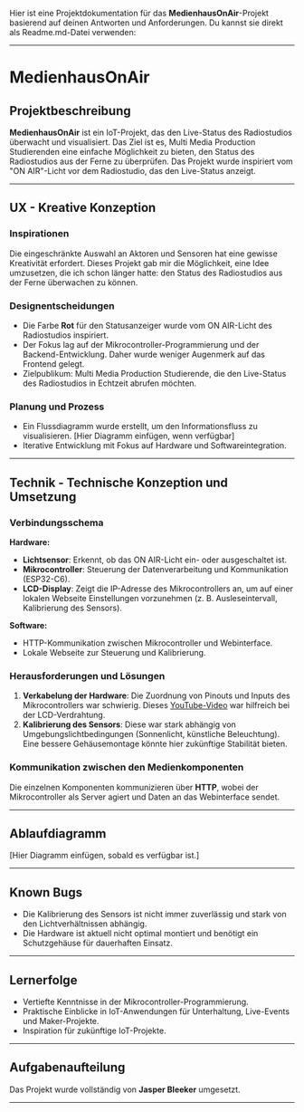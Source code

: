 Hier ist eine Projektdokumentation für das **MedienhausOnAir**-Projekt basierend auf deinen Antworten und Anforderungen. Du kannst sie direkt als Readme.md-Datei verwenden:

---

# MedienhausOnAir

## Projektbeschreibung
**MedienhausOnAir** ist ein IoT-Projekt, das den Live-Status des Radiostudios überwacht und visualisiert. Das Ziel ist es, Multi Media Production Studierenden eine einfache Möglichkeit zu bieten, den Status des Radiostudios aus der Ferne zu überprüfen. Das Projekt wurde inspiriert vom "ON AIR"-Licht vor dem Radiostudio, das den Live-Status anzeigt.

---

## UX - Kreative Konzeption

### Inspirationen
Die eingeschränkte Auswahl an Aktoren und Sensoren hat eine gewisse Kreativität erfordert. Dieses Projekt gab mir die Möglichkeit, eine Idee umzusetzen, die ich schon länger hatte: den Status des Radiostudios aus der Ferne überwachen zu können.

### Designentscheidungen
- Die Farbe **Rot** für den Statusanzeiger wurde vom ON AIR-Licht des Radiostudios inspiriert.
- Der Fokus lag auf der Mikrocontroller-Programmierung und der Backend-Entwicklung. Daher wurde weniger Augenmerk auf das Frontend gelegt.
- Zielpublikum: Multi Media Production Studierende, die den Live-Status des Radiostudios in Echtzeit abrufen möchten.

### Planung und Prozess
- Ein Flussdiagramm wurde erstellt, um den Informationsfluss zu visualisieren. [Hier Diagramm einfügen, wenn verfügbar]
- Iterative Entwicklung mit Fokus auf Hardware und Softwareintegration.

---

## Technik - Technische Konzeption und Umsetzung

### Verbindungsschema
**Hardware:**
- **Lichtsensor**: Erkennt, ob das ON AIR-Licht ein- oder ausgeschaltet ist.
- **Mikrocontroller**: Steuerung der Datenverarbeitung und Kommunikation (ESP32-C6).
- **LCD-Display**: Zeigt die IP-Adresse des Mikrocontrollers an, um auf einer lokalen Webseite Einstellungen vorzunehmen (z. B. Ausleseintervall, Kalibrierung des Sensors).

**Software:**
- HTTP-Kommunikation zwischen Mikrocontroller und Webinterface.
- Lokale Webseite zur Steuerung und Kalibrierung.

### Herausforderungen und Lösungen
1. **Verkabelung der Hardware**: Die Zuordnung von Pinouts und Inputs des Mikrocontrollers war schwierig. Dieses [YouTube-Video](https://www.youtube.com/watch?v=g_6OJDyUw1w&t=321s) war hilfreich bei der LCD-Verdrahtung.
2. **Kalibrierung des Sensors**: Diese war stark abhängig von Umgebungslichtbedingungen (Sonnenlicht, künstliche Beleuchtung). Eine bessere Gehäusemontage könnte hier zukünftige Stabilität bieten.

### Kommunikation zwischen den Medienkomponenten
Die einzelnen Komponenten kommunizieren über **HTTP**, wobei der Mikrocontroller als Server agiert und Daten an das Webinterface sendet.

---

## Ablaufdiagramm
[Hier Diagramm einfügen, sobald es verfügbar ist.]

---

## Known Bugs
- Die Kalibrierung des Sensors ist nicht immer zuverlässig und stark von den Lichtverhältnissen abhängig.
- Die Hardware ist aktuell nicht optimal montiert und benötigt ein Schutzgehäuse für dauerhaften Einsatz.

---

## Lernerfolge
- Vertiefte Kenntnisse in der Mikrocontroller-Programmierung.
- Praktische Einblicke in IoT-Anwendungen für Unterhaltung, Live-Events und Maker-Projekte.
- Inspiration für zukünftige IoT-Projekte.

---

## Aufgabenaufteilung
Das Projekt wurde vollständig von **Jasper Bleeker** umgesetzt.

---
